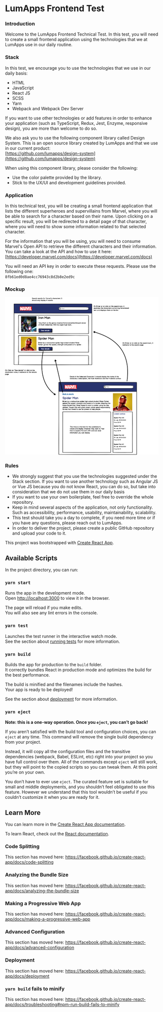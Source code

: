# LumApps Frontend Test

### Introduction

Welcome to the LumApps Frontend Technical Test. In this test, you will need to create a small frontend application using the technologies that we at LumApps use in our daily routine.

### Stack

In this test, we encourage you to use the technologies that we use in our daily basis:

*   HTML
*   JavaScript
*   React JS
*   SCSS
*   Yarn
*   Webpack and Webpack Dev Server


If you want to use other technologies or add features in order to enhance your application (such as TypeScript, Redux, Jest, Enzyme, responsive design), you are more than welcome to do so.

We also ask you to use the following component library called Design System. This is an open source library created by LumApps and that we use in our current product:  
[https://github.com/lumapps/design-system](https://github.com/lumapps/design-system)

When using this component library, please consider the following:

*   Use the color palette provided by the library.
*   Stick to the UX/UI and development guidelines provided.


### Application

In this technical test, you will be creating a small frontend application that lists the different superheroes and supervillains from Marvel, where you will be able to search for a character based on their name. Upon clicking on a specific result, you will be redirected to a detail page of that character, where you will need to show some information related to that selected character.

For the information that you will be using, you will need to consume Marvel's Open API to retrieve the different characters and their information. You can take a look at the API and how to use it here:  
[https://developer.marvel.com/docs](https://developer.marvel.com/docs)

You will need an API key in order to execute these requests. Please use the following one:  
`8fb61ed0d8ae4cc76943c8d2b8e2ed9c`

### Mockup

![App mockup](src/Frontend%20Test.png)

### Rules

*   We strongly suggest that you use the technologies suggested under the Stack section. If you want to use another technology such as Angular JS or Vue JS because you do not know React, you can do so, but take into consideration that we do not use them in our daily basis
*   If you want to use your own boilerplate, feel free to override the whole repository.
*   Keep in mind several aspects of the application, not only functionality. Such as accessibility, performance, usability, maintainability, scalability.
*   This test should take you a day to complete, if you need more time or if you have any questions, please reach out to LumApps.
*   In order to deliver the project, please create a public GitHub repository and upload your code to it.







This project was bootstrapped with [Create React App](https://github.com/facebook/create-react-app).

## Available Scripts

In the project directory, you can run:

### `yarn start`

Runs the app in the development mode.<br />
Open [http://localhost:3000](http://localhost:3000) to view it in the browser.

The page will reload if you make edits.<br />
You will also see any lint errors in the console.

### `yarn test`

Launches the test runner in the interactive watch mode.<br />
See the section about [running tests](https://facebook.github.io/create-react-app/docs/running-tests) for more information.

### `yarn build`

Builds the app for production to the `build` folder.<br />
It correctly bundles React in production mode and optimizes the build for the best performance.

The build is minified and the filenames include the hashes.<br />
Your app is ready to be deployed!

See the section about [deployment](https://facebook.github.io/create-react-app/docs/deployment) for more information.

### `yarn eject`

**Note: this is a one-way operation. Once you `eject`, you can’t go back!**

If you aren’t satisfied with the build tool and configuration choices, you can `eject` at any time. This command will remove the single build dependency from your project.

Instead, it will copy all the configuration files and the transitive dependencies (webpack, Babel, ESLint, etc) right into your project so you have full control over them. All of the commands except `eject` will still work, but they will point to the copied scripts so you can tweak them. At this point you’re on your own.

You don’t have to ever use `eject`. The curated feature set is suitable for small and middle deployments, and you shouldn’t feel obligated to use this feature. However we understand that this tool wouldn’t be useful if you couldn’t customize it when you are ready for it.

## Learn More

You can learn more in the [Create React App documentation](https://facebook.github.io/create-react-app/docs/getting-started).

To learn React, check out the [React documentation](https://reactjs.org/).

### Code Splitting

This section has moved here: https://facebook.github.io/create-react-app/docs/code-splitting

### Analyzing the Bundle Size

This section has moved here: https://facebook.github.io/create-react-app/docs/analyzing-the-bundle-size

### Making a Progressive Web App

This section has moved here: https://facebook.github.io/create-react-app/docs/making-a-progressive-web-app

### Advanced Configuration

This section has moved here: https://facebook.github.io/create-react-app/docs/advanced-configuration

### Deployment

This section has moved here: https://facebook.github.io/create-react-app/docs/deployment

### `yarn build` fails to minify

This section has moved here: https://facebook.github.io/create-react-app/docs/troubleshooting#npm-run-build-fails-to-minify
